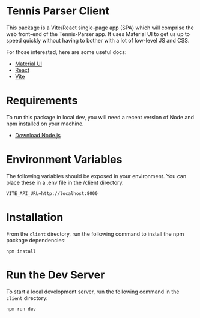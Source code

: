 # Tennis Parser Client

This package is a Vite/React single-page app (SPA) which will comprise the web front-end of the Tennis-Parser app. It uses Material UI to get us up to speed quickly without having to bother with a lot of low-level JS and CSS.

For those interested, here are some useful docs:

- [Material UI](https://mui.com/material-ui/getting-started/)
- [React](https://react.dev/)
- [Vite](https://vite.dev/guide/)

# Requirements

To run this package in local dev, you will need a recent version of Node and npm installed on your machine.

- [Download Node.js](https://nodejs.org/en/download)

# Environment Variables

The following variables should be exposed in your environment. You can place these in a .env file in the /client directory.

```
VITE_API_URL=http://localhost:8000
```

# Installation

From the `client` directory, run the following command to install the npm package dependencies:

```
npm install
```

# Run the Dev Server

To start a local development server, run the following command in the `client` directory:

```
npm run dev
```
